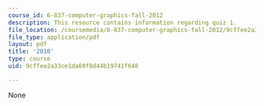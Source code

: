```yaml
---
course_id: 6-837-computer-graphics-fall-2012
description: This resource contains information regarding quiz 1.
file_location: /coursemedia/6-837-computer-graphics-fall-2012/9cffee2a33ce1da69f8d44b19741f648_MIT6_837F12_2010_qz_1.pdf
file_type: application/pdf
layout: pdf
title: '2010'
type: course
uid: 9cffee2a33ce1da69f8d44b19741f648

---
```

None